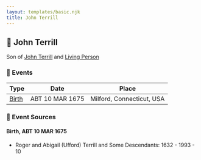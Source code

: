 ```yaml
---
layout: templates/basic.njk
title: John Terrill
---
```

## 🔵 John Terrill

Son of [John Terrill](/people/6/65221157) and [Living Person](/people/4/48582652)

### 📆 Events

Type | Date | Place
------ | ------ | ------
[Birth](#event-d6bc7dd6-71de-4873-931a-ef3cac0830cc) | ABT 10 MAR 1675 | Milford, Connecticut, USA

### 📰 Event Sources

#### <a id="event-d6bc7dd6-71de-4873-931a-ef3cac0830cc"></a> Birth, ABT 10 MAR 1675
* Roger and Abigail (Ufford) Terrill and Some Descendants: 1632 - 1993  - 10